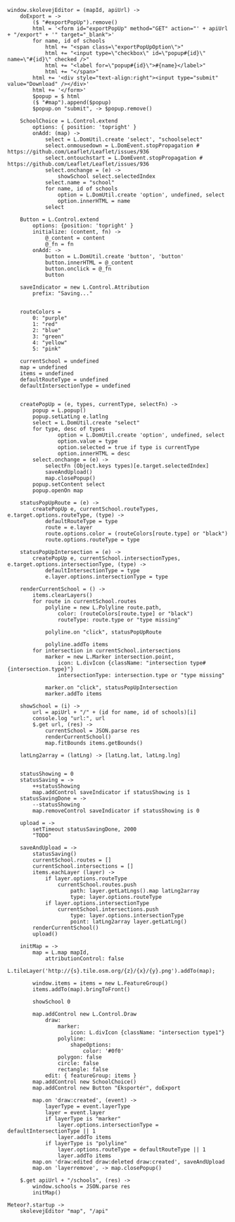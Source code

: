     window.skolevejEditor = (mapId, apiUrl) ->
        doExport = ->
            ($ "#exportPopUp").remove() 
            html = '<form id="exportPopUp" method="GET" action="' + apiUrl + "/export" + '" target="_blank">'
            for name, id of schools
                html += "<span class=\"exportPopUpOption\">"
                html += "<input type=\"checkbox\" id=\"popup#{id}\" name=\"#{id}\" checked />"
                html += "<label for=\"popup#{id}\">#{name}</label>"
                html += "</span>"
            html += '<div style="text-align:right"><input type="submit" value="Download" /></div>'
            html += '</form>'
            $popup = $ html
            ($ "#map").append($popup)
            $popup.on "submit", -> $popup.remove()

        SchoolChoice = L.Control.extend
            options: { position: 'topright' }
            onAdd: (map) -> 
                select = L.DomUtil.create 'select', "schoolselect"
                select.onmousedown = L.DomEvent.stopPropagation # https://github.com/Leaflet/Leaflet/issues/936
                select.ontouchstart = L.DomEvent.stopPropagation # https://github.com/Leaflet/Leaflet/issues/936
                select.onchange = (e) ->
                    showSchool select.selectedIndex
                select.name = "school"
                for name, id of schools
                    option = L.DomUtil.create 'option', undefined, select
                    option.innerHTML = name
                select

        Button = L.Control.extend
            options: {position: 'topright' }
            initialize: (content, fn) ->
                @_content = content
                @_fn = fn
            onAdd: ->
                button = L.DomUtil.create 'button', 'button'
                button.innerHTML = @_content
                button.onclick = @_fn
                button

        saveIndicator = new L.Control.Attribution
            prefix: "Saving..."


        routeColors = 
            0: "purple"
            1: "red"
            2: "blue"
            3: "green"
            4: "yellow"
            5: "pink"

        currentSchool = undefined
        map = undefined
        items = undefined
        defaultRouteType = undefined
        defaultIntersectionType = undefined


        createPopUp = (e, types, currentType, selectFn) ->
            popup = L.popup()
            popup.setLatLng e.latlng
            select = L.DomUtil.create "select"
            for type, desc of types
                    option = L.DomUtil.create 'option', undefined, select
                    option.value = type
                    option.selected = true if type is currentType
                    option.innerHTML = desc
            select.onchange = (e) ->
                selectFn (Object.keys types)[e.target.selectedIndex]
                saveAndUpload()
                map.closePopup()
            popup.setContent select
            popup.openOn map

        statusPopUpRoute = (e) ->
            createPopUp e, currentSchool.routeTypes, e.target.options.routeType, (type) ->
                defaultRouteType = type
                route = e.layer
                route.options.color = (routeColors[route.type] or "black")
                route.options.routeType = type

        statusPopUpIntersection = (e) ->
            createPopUp e, currentSchool.intersectionTypes, e.target.options.intersectionType, (type) ->
                defaultIntersectionType = type
                e.layer.options.intersectionType = type

        renderCurrentSchool = () ->
            items.clearLayers()
            for route in currentSchool.routes
                polyline = new L.Polyline route.path, 
                    color: (routeColors[route.type] or "black")
                    routeType: route.type or "type missing"

                polyline.on "click", statusPopUpRoute

                polyline.addTo items
            for intersection in currentSchool.intersections
                marker = new L.Marker intersection.point, 
                    icon: L.divIcon {className: "intersection type#{intersection.type}"}
                    intersectionType: intersection.type or "type missing"

                marker.on "click", statusPopUpIntersection
                marker.addTo items

        showSchool = (i) ->
            url = apiUrl + "/" + (id for name, id of schools)[i]
            console.log "url:", url
            $.get url, (res) ->
                currentSchool = JSON.parse res
                renderCurrentSchool()
                map.fitBounds items.getBounds()

        latLng2array = (latLng) -> [latLng.lat, latLng.lng]


        statusShowing = 0
        statusSaving = -> 
            ++statusShowing
            map.addControl saveIndicator if statusShowing is 1
        statusSavingDone = -> 
            --statusShowing
            map.removeControl saveIndicator if statusShowing is 0

        upload = ->
            setTimeout statusSavingDone, 2000
            "TODO"

        saveAndUpload = ->
            statusSaving()
            currentSchool.routes = []
            currentSchool.intersections = []
            items.eachLayer (layer) ->
                if layer.options.routeType
                    currentSchool.routes.push
                        path: layer.getLatLngs().map latLng2array 
                        type: layer.options.routeType
                if layer.options.intersectionType
                    currentSchool.intersections.push
                        type: layer.options.intersectionType
                        point: latLng2array layer.getLatLng()
            renderCurrentSchool()
            upload()

        initMap = ->
            map = L.map mapId,
                attributionControl: false
            L.tileLayer('http://{s}.tile.osm.org/{z}/{x}/{y}.png').addTo(map);

            window.items = items = new L.FeatureGroup()
            items.addTo(map).bringToFront()

            showSchool 0

            map.addControl new L.Control.Draw
                draw:
                    marker: 
                        icon: L.divIcon {className: "intersection type1"}
                    polyline: 
                        shapeOptions:
                            color: '#0f0'
                    polygon: false
                    circle: false
                    rectangle: false
                edit: { featureGroup: items }
            map.addControl new SchoolChoice() 
            map.addControl new Button "Eksportér", doExport

            map.on 'draw:created', (event) ->
                layerType = event.layerType
                layer = event.layer
                if layerType is "marker"
                    layer.options.intersectionType = defaultIntersectionType || 1
                    layer.addTo items
                if layerType is "polyline"
                    layer.options.routeType = defaultRouteType || 1
                    layer.addTo items
            map.on 'draw:edited draw:deleted draw:created', saveAndUpload
            map.on 'layerremove', -> map.closePopup()

        $.get apiUrl + "/schools", (res) ->
            window.schools = JSON.parse res
            initMap()

    Meteor?.startup ->
        skolevejEditor "map", "/api"
